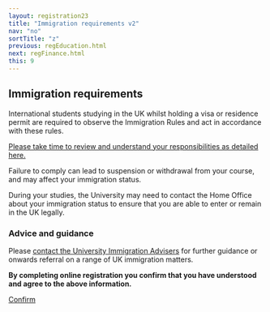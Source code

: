 ```yaml
---
layout: registration23
title: "Immigration requirements v2"
nav: "no"
sortTitle: "z"
previous: regEducation.html
next: regFinance.html
this: 9
---
```


## Immigration requirements

International students studying in the UK whilst holding a visa or residence permit are required to observe the Immigration Rules and act in accordance with these rules.

[Please take time to review and understand your responsibilities as detailed here.](https://www.nottingham.ac.uk/studywithus/international-applicants/visa-help/student-route/responsibilities.aspx)

Failure to comply can lead to suspension or withdrawal from your course, and may affect your immigration status.

During your studies, the University may need to contact the Home Office about your immigration status to ensure that you are able to enter or remain in the UK legally.


### Advice and guidance

Please [contact the University Immigration Advisers](https://www.nottingham.ac.uk/internationalstudents/advisers) for further guidance or onwards referral on a range of UK immigration matters.

**By completing online registration you confirm that you have understood and agree to the above information.**

<div id="buttons">
  <a class="btn btn-primary" type="submit" href="{{page.next}}">Confirm</a>
</div>
